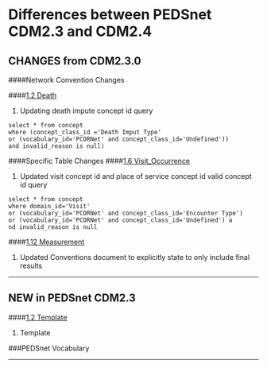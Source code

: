 # Differences between PEDSnet CDM2.3 and CDM2.4

## CHANGES from CDM2.3.0

####Network Convention Changes 

####[1.2 Death](Pedsnet_CDM_ETL_Conventions.md#12-death-1)
1. Updating death impute concept id query

```
select * from concept 
where (concept_class_id ='Death Imput Type' 
or (vocabulary_id='PCORNet' and concept_class_id='Undefined')) 
and invalid_reason is null)
```

####Specific Table Changes
####[1.6 Visit_Occurrence](Pedsnet_CDM_ETL_Conventions.md#16-visit_occurrence)
1. Updated visit concept id and place of service concept id valid concept id query
```
select * from concept 
where domain_id='Visit' 
or (vocabulary_id='PCORNet' and concept_class_id='Encounter Type')
or (vocabulary_id='PCORNet' and concept_class_id='Undefined') a
nd invalid_reason is null
```
####[1.12 Measurement](Pedsnet_CDM_ETL_Conventions.md#112-measurement-1)
1. Updated Conventions document to explicitly state to only include final results


***
## NEW in PEDSnet CDM2.3

####[1.2 Template](Pedsnet_CDM_ETL_Conventions.md#12-death-1)
1. Template

###PEDSnet Vocabulary

***
